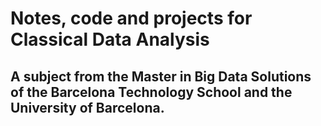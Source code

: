 # Notes, code and projects for Classical Data Analysis
## A subject from the Master in Big Data Solutions of the Barcelona Technology School and the University of Barcelona.
